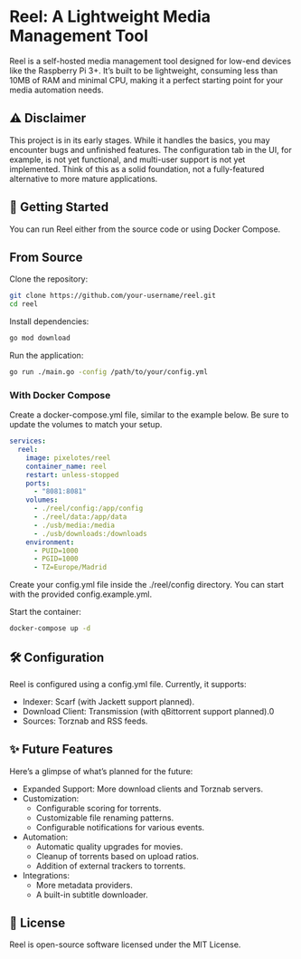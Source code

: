 # Reel: A Lightweight Media Management Tool
Reel is a self-hosted media management tool designed for low-end devices like the Raspberry Pi 3+. It’s built to be lightweight, consuming less than 10MB of RAM and minimal CPU, making it a perfect starting point for your media automation needs.

## ⚠️ Disclaimer
This project is in its early stages. While it handles the basics, you may encounter bugs and unfinished features. The configuration tab in the UI, for example, is not yet functional, and multi-user support is not yet implemented. Think of this as a solid foundation, not a fully-featured alternative to more mature applications.

## 🚀 Getting Started
You can run Reel either from the source code or using Docker Compose.

## From Source
Clone the repository:

```bash
git clone https://github.com/your-username/reel.git
cd reel
```

Install dependencies:

```bash
go mod download
```

Run the application:

```bash
go run ./main.go -config /path/to/your/config.yml
```

### With Docker Compose
Create a docker-compose.yml file, similar to the example below. Be sure to update the volumes to match your setup.

```yaml
services:
  reel:
    image: pixelotes/reel
    container_name: reel
    restart: unless-stopped
    ports:
      - "8081:8081"
    volumes:
      - ./reel/config:/app/config
      - ./reel/data:/app/data
      - ./usb/media:/media
      - ./usb/downloads:/downloads
    environment:
      - PUID=1000
      - PGID=1000
      - TZ=Europe/Madrid
```

Create your config.yml file inside the ./reel/config directory. You can start with the provided config.example.yml.

Start the container:

```bash
docker-compose up -d
```

## 🛠️ Configuration
Reel is configured using a config.yml file. Currently, it supports:

- Indexer: Scarf (with Jackett support planned).
- Download Client: Transmission (with qBittorrent support planned).0
- Sources: Torznab and RSS feeds.

## ✨ Future Features
Here’s a glimpse of what’s planned for the future:

- Expanded Support: More download clients and Torznab servers.
- Customization:
  - Configurable scoring for torrents.
  - Customizable file renaming patterns.
  - Configurable notifications for various events.
- Automation:
  - Automatic quality upgrades for movies.
  - Cleanup of torrents based on upload ratios.
  - Addition of external trackers to torrents.
- Integrations:
  - More metadata providers.
  - A built-in subtitle downloader.

## 📄 License
Reel is open-source software licensed under the MIT License.
